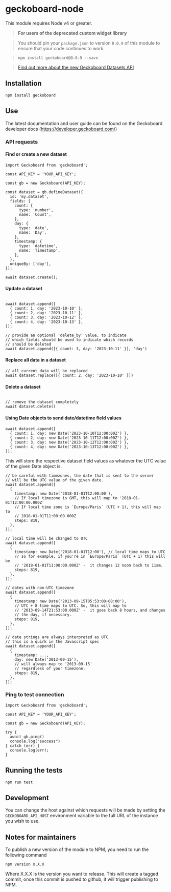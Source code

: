 # geckoboard-node

This module requires Node v4 or greater.

> **For users of the deprecated custom widget library**

> You should pin your `package.json` to version `0.0.9` of this module to ensure that your code continues to work.

> `npm install geckoboard@0.0.9 --save`

> [Find out more about the new Geckoboard Datasets API](https://community.geckoboard.com/t/help-test-geckoboards-new-approach-to-custom-widgets/179)

## Installation

```
npm install geckoboard
```

## Use

The latest documentation and user guide can be found on the Geckoboard developer docs (https://developer.geckoboard.com/) 


### API requests

#### Find or create a new dataset

```
import Geckoboard from 'geckoboard';

const API_KEY = 'YOUR_API_KEY';

const gb = new Geckoboard(API_KEY);

const dataset = gb.defineDataset({
  id: 'my.dataset',
  fields: {
    count: {
      type: 'number',
      name: 'Count',
    },
    day: {
      type: 'date',
      name: 'Day',
    },
    timestamp: {
      type: 'datetime',
      name: 'Timestamp',
    },
  },
  uniqueBy: ['day'],
});

await dataset.create();
```

#### Update a dataset
```

await dataset.append([
  { count: 1, day: '2023-10-10' },
  { count: 2, day: '2023-10-11' },
  { count: 3, day: '2023-10-12' },
  { count: 4, day: '2023-10-13' },
]);

// provide an optional 'delete_by' value, to indicate 
// which fields should be used to indicate which records
// should be deleted
await dataset.append([{ count: 3, day: '2023-10-11' }], 'day')
```

#### Replace all data in a dataset
```
// all current data will be replaced
await dataset.replace([{ count: 2, day: '2023-10-10' }])

```
#### Delete a dataset
```

// remove the dataset completely
await dataset.delete()

```

#### Using Date objects to send date/datetime field values
```
await dataset.append([
  { count: 1, day: new Date('2023-10-10T12:00:00Z') },
  { count: 2, day: new Date('2023-10-11T12:00:00Z') },
  { count: 3, day: new Date('2023-10-12T12:00:00Z') },
  { count: 4, day: new Date('2023-10-13T12:00:00Z') },
]);
```

This will store the respective dataset field values as whatever the UTC value of the given Date object is.

```
// be careful with timezones, the date that is sent to the server
// will be the UTC value of the given date.
await dataset.append([
  {
    timestamp: new Date('2018-01-01T12:00:00'), 
    // If local timezone is GMT, this will map to '2018-01-01T12:00:00.000Z'
    // If local time zone is `Europe/Paris` (UTC + 1), this will map to
    // 2018-01-01T11:00:00.000Z
    steps: 819,
  },
]);

// local time will be changed to UTC
await dataset.append([
  {
    timestamp: new Date('2018-01-01T12:00'), // local time maps to UTC
    // so for example, if you're in `Europe/Paris` (UTC + 1) this will be
    // '2018-01-01T11:00:00.000Z' -  it changes 12 noon back to 11am.
    steps: 819,
  },
]);

// dates with non-UTC timezone
await dataset.append([
  {
    timestamp: new Date('2013-09-15T05:53:00+08:00'),
    // UTC + 8 time maps to UTC. So, this will map to
    // '2013-09-14T21:53:00.000Z' -  it goes back 8 hours, and changes
    // the day, if necessary.
    steps: 819,
  },
]);

// date strings are always interpreted as UTC
// this is a quirk in the Javascript spec
await dataset.append([
  {
    timestamp: ...,
    day: new Date('2013-09-15'),
    // will always map to '2013-09-15'
    // regardless of your timezone.
    steps: 819,
  },
]);

```

### Ping to test connection

```
import Geckoboard from 'geckoboard';

const API_KEY = 'YOUR_API_KEY';

const gb = new Geckoboard(API_KEY);

try {
  await gb.ping()
  console.log("success")
} catch (err) {
  console.log(err); 
}
```
## Running the tests

```
npm run test
```

## Development

You can change the host against which requests will be made by setting the `GECKOBOARD_API_HOST` environment variable to the full URL of the instance you wish to use.

## Notes for maintainers

To publish a new version of the module to NPM, you need to run the following command
```
npm version X.X.X
```
Where X.X.X is the version you want to release. This will create a tagged commit, once this commit is pushed to github, it will trigger publishing to NPM.
